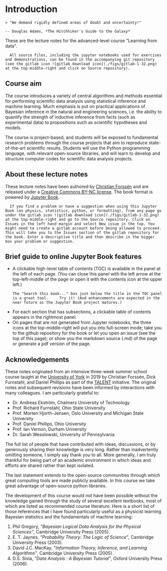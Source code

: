 # Introduction

```{epigraph}
> "We demand rigidly defined areas of doubt and uncertainty!"

-- Douglas Adams, *The Hitchhiker's Guide to the Galaxy*
```

These are the lecture notes for the advanced-level course "Learning from data".

```{admonition} Accompanying git repository
  All source files, including the jupyter notebooks used for exercises and demonstrations, can be found in the accompanying git repository (see the gitlab icon ![gitlab download icon](./figs/gitlab-1-32.png) at the top-middle-right and click on Source repository).
  ```

## Course aim
The course introduces a variety of central algorithms and methods essential for performing scientific data analysis using statistical inference and machine learning. Much emphasis is put on practical applications of Bayesian inference in the natural and engineering sciences, i.e. the ability to quantify the strength of inductive inference from facts (such as experimental data) to propositions such as scientific hypotheses and models.

The course is project-based, and students will be exposed to fundamental research problems through the course projects that aim to reproduce state-of-the-art scientific results. Students will use the Python programming language, with relevant open-source libraries, and will learn to develop and structure computer codes for scientific data analysis projects.

<!-- !split -->
## About these lecture notes

These lecture notes have been authored by [Christian Forssén](https://www.chalmers.se/en/Staff/Pages/Christian-Forssen.aspx) and are released under a [Creative Commons BY-NC license](https://creativecommons.org/licenses/by-nc/4.0/). The book format is powered by [Jupyter Book](https://jupyterbook.org/).

```{admonition} Open an issue
  If you find a problem or have a suggestion when using this Jupyter Book (on physics, statistics, python, or formatting), from any page go under the gitlab icon ![gitlab download icon](./figs/gitlab-1-32.png) at the top-middle-right and go to the Source repository. Click on Issues in the left hand margin and select New issue in the top. You might need to create a gitlab account before being allowed to proceed. This will take you to the Issues section of the gitlab repository for the book. Enter a descriptive title and then describe in the bigger box your problem or suggestion.
  ```
  
## Brief guide to online Jupyter Book features

* A clickable high-level table of contents (TOC) is available in the panel at the left of each page. (You can close this panel with the left arrow at the top-left-middle of the page or open it with the contents icon at the upper left.) 
    ```{admonition} Searching the book
    The "Search this book..." box just below the title in the TOC panel is a great tool.     Try it! (And enhancements are expected in the near future as the Jupyter Book project matures.)
    ```
* For each section that has subsections, a clickable table of contents appears in the rightmost panel.
* On pages that are not generated from Jupyter notebooks, the three icons at the top-middle-right will put you into full-screen mode; take you to the github repository for the book or let you open an issue (see the top of this page); or show you the markdown source (.md) of the page or generate a pdf version of the page.

<!-- ======= Acknowledgements ======= -->
## Acknowledgements

These notes originated from an intensive three-week summer school course taught at the [University of York](https://www.york.ac.uk/) in 2019 by Christian Forssén, Dick Furnstahl, and Daniel Phillips as part of the [TALENT](https://fribtheoryalliance.org/TALENT/) initiative. The original notes and subsequent revisions have been informed by interactions with many colleagues. I am particularly grateful to:

* Dr. Andreas Ekström, Chalmers University of Technology
* Prof. Richard Furnstahl, Ohio State University
* Prof. Morten Hjorth-Jensen, Oslo University and Michigan State University
* Prof. Daniel Phillips, Ohio University
* Prof. Ian Vernon, Durham University
* Dr. Sarah Wesolowski, University of Pennsylvania

The full list of people that have contributed with ideas, discussions, or by generously sharing their knowledge is very long. Rather than inadvertently omitting someone, I simply say thank you to all. More generally, I am truly thankful for being part of an academic environment in which ideas and efforts are shared rather than kept isolated.

The last statement extends to the open-source communities through which great computing tools are made publicly available. In this course we take great advantage of open-source python libraries.  

The development of this course would not have been possible without the knowledge gained through the study of several excellent textbooks, most of which are listed as recommended course literature. Here is a short list of those references that I have found particularly useful as a physicist learning Bayesian statistics and the fundamentals of machine learning:

1. Phil Gregory, *"Bayesian Logical Data Analysis for the Physical Sciences"*, Cambridge University Press (2005).
2. E. T. Jaynes, *"Probability Theory: The Logic of Science"*, Cambridge University Press (2003).
3. David J.C. MacKay, *"Information Theory, Inference, and Learning Algorithms"*, Cambridge University Press (2005).
4. D.S. Sivia, *"Data Analysis : A Bayesian Tutorial"*, Oxford University Press (2006).


